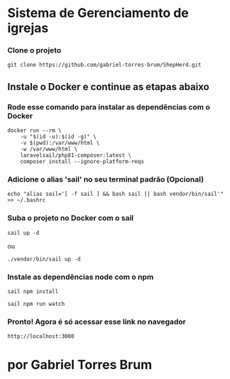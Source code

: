 # Sistema de Gerenciamento de igrejas

### Clone o projeto

```
git clone https://github.com/gabriel-torres-brum/ShepHerd.git
```

## Instale o Docker e continue as etapas abaixo


### Rode esse comando para instalar as dependências com o Docker

```
docker run --rm \
    -u "$(id -u):$(id -g)" \
    -v $(pwd):/var/www/html \
    -w /var/www/html \
    laravelsail/php81-composer:latest \
    composer install --ignore-platform-reqs
```

### Adicione o alias 'sail' no seu terminal padrão (Opcional)

```
echo "alias sail='[ -f sail ] && bash sail || bash vendor/bin/sail'" >> ~/.bashrc
```

### Suba o projeto no Docker com o sail

```
sail up -d
```

ou

```
./vendor/bin/sail up -d
```

### Instale as dependências node com o npm

```
sail npm install

sail npm run watch
```

### Pronto! Agora é só acessar esse link no navegador

```
http://localhost:3000
```

#  por Gabriel Torres Brum